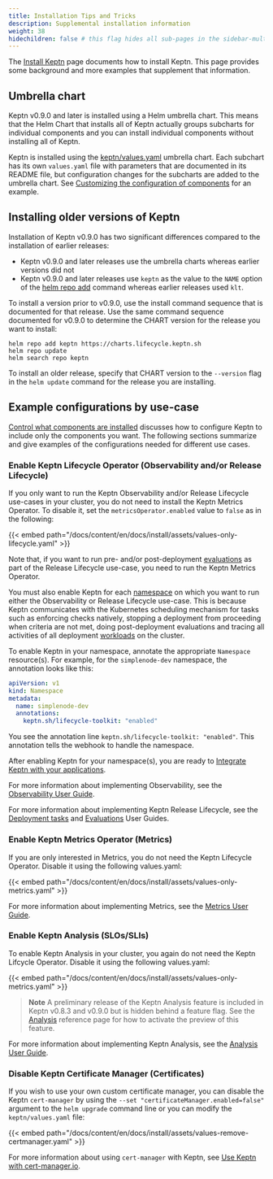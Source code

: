 ```yaml
---
title: Installation Tips and Tricks
description: Supplemental installation information
weight: 38
hidechildren: false # this flag hides all sub-pages in the sidebar-multicard.html
--- 
```


The
[Install Keptn](install.md)
page documents how to install Keptn.
This page provides some background and more examples
that supplement that information.

## Umbrella chart

Keptn v0.9.0 and later is installed using a Helm umbrella chart.
This means that the Helm Chart that installs all of Keptn
actually groups subcharts for individual components
and you can install individual components
without installing all of Keptn.

Keptn is installed using the
[keptn/values.yaml](https://github.com/keptn/lifecycle-toolkit-charts/blob/main/charts/keptn/values.yaml)
umbrella chart.
Each subchart has its own `values.yaml` file
with parameters that are documented in its README file,
but configuration changes for the subcharts are added to the umbrella chart.
See
[Customizing the configuration of components](install.md/#customizing-the-configuration-of-components)
for an example.

## Installing older versions of Keptn

Installation of Keptn v0.9.0 has two significant differences
compared to the installation of earlier releases:

* Keptn v0.9.0 and later releases use
  the umbrella charts whereas earlier versions did not
* Keptn v0.9.0 and later releases use
  `keptn` as the value to the `NAME` option of the
  [helm repo add](https://helm.sh/docs/helm/helm_repo_add/)
  command whereas earlier releases used `klt`.

To install a version prior to v0.9.0,
use the install command sequence that is documented for that release.
Use the same command sequence documented for v0.9.0
to determine the CHART version for the release you want to install:
  
```shell
helm repo add keptn https://charts.lifecycle.keptn.sh
helm repo update
helm search repo keptn
```

To install an older release,
specify that CHART version to the `--version` flag
in the `helm update` command for the release you are installing.

## Example configurations by use-case

[Control what components are installed](install.md/#customizing-the-configuration-of-components)
discusses how to configure Keptn to include only the components you want.
The following sections summarize and give examples
of the configurations needed for different use cases.

### Enable Keptn Lifecycle Operator (Observability and/or Release Lifecycle)

If you only want to run the Keptn Observability
and/or Release Lifecycle use-cases in your cluster,
you do not need to install the Keptn Metrics Operator.
To disable it, set the `metricsOperator.enabled` value
to `false` as in the following:

{{< embed path="/docs/content/en/docs/install/assets/values-only-lifecycle.yaml" >}}

Note that, if you want to run pre- and/or post-deployment
[evaluations](../implementing/evaluations.md)
as part of the Release Lifecycle use-case,
you need to run the Keptn Metrics Operator.

You must also enable Keptn for each
[namespace](https://kubernetes.io/docs/concepts/overview/working-with-objects/namespaces/)
on which you want to run either
the Observability or Release Lifecycle use-case.
This is because Keptn communicates with the Kubernetes scheduling mechanism
for tasks such as enforcing checks natively,
stopping a deployment from proceeding when criteria are not met,
doing post-deployment evaluations
and tracing all activities of all deployment
[workloads](https://kubernetes.io/docs/concepts/workloads/)
on the cluster.

To enable Keptn in your namespace,
annotate the appropriate `Namespace` resource(s).
For example, for the `simplenode-dev` namespace,
the annotation looks like this:

```yaml
apiVersion: v1
kind: Namespace
metadata:
  name: simplenode-dev
  annotations:
    keptn.sh/lifecycle-toolkit: "enabled"
```

You see the annotation line `keptn.sh/lifecycle-toolkit: "enabled"`.
This annotation tells the webhook to handle the namespace.

After enabling Keptn for your namespace(s),
you are ready to
[Integrate Keptn with your applications](../implementing/integrate.md).

For more information about implementing Observability, see the
[Observability User Guide](../implementing/otel.md).

For more information about implementing Keptn Release Lifecycle, see the
[Deployment tasks](../implementing/tasks.md)
and
[Evaluations](../implementing/evaluations.md)
User Guides.

### Enable Keptn Metrics Operator (Metrics)

If you are only interested in Metrics,
you do not need the Keptn Lifecycle Operator.
Disable it using the following values.yaml:

{{< embed path="/docs/content/en/docs/install/assets/values-only-metrics.yaml" >}}

For more information about implementing Metrics, see the
[Metrics User Guide](../implementing/evaluatemetrics.md).

### Enable Keptn Analysis (SLOs/SLIs)

To enable Keptn Analysis in your cluster,
you again do not need the Keptn Lifcycle Operator.
Disable it using the following values.yaml:

{{< embed path="/docs/content/en/docs/install/assets/values-only-metrics.yaml" >}}

> **Note** A preliminary release of the Keptn Analysis feature
  is included in Keptn v0.8.3 and v0.9.0 but is hidden behind a feature flag.
  See the
  [Analysis](../yaml-crd-ref/analysis.md/#differences-between-versions)
  reference page for how to activate the preview of this feature.
>

For more information about implementing Keptn Analysis, see the
[Analysis User Guide](../implementing/slo.md).

### Disable Keptn Certificate Manager (Certificates)

If you wish to use your own custom certificate manager,
you can disable the Keptn `cert-manager` by using the
`--set "certificateManager.enabled=false"` argument
to the `helm upgrade` command line
or you can modify the `keptn/values.yaml` file:

{{< embed path="/docs/content/en/docs/install/assets/values-remove-certmanager.yaml" >}}

For more information about using `cert-manager` with Keptn, see
[Use Keptn with cert-manager.io](../operate/cert-manager.md).

